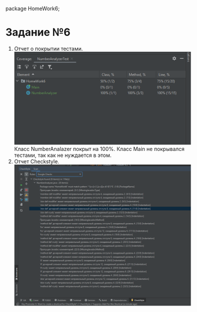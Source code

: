 package HomeWork6;

# Задание №6

1. Отчет о покрытии тестами.
 ![image1](image1.png)
   Класс NumberAnalazer  покрыт на 100%. Класс Main  не покрывался тестами, так как не нуждается в этом.
2. Отчет Checkstyle.
   ![image2](image2.png)